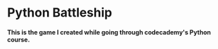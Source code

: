 # Python Battleship
#### This is the game I created while going through codecademy's Python course.
